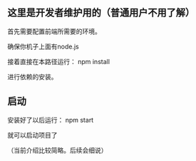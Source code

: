 ## 这里是开发者维护用的（普通用户不用了解）

首先需要配置前端所需要的环境。

确保你机子上面有node.js

接着直接在本路径运行：
npm install

进行依赖的安装。

## 启动
安装好了以后运行：
npm start

就可以启动项目了

（当前介绍比较简略。后续会细说）

